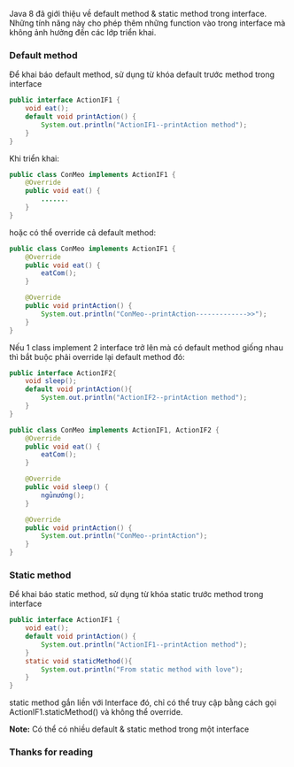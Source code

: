 Java 8 đã giới thiệu về default method & static method trong interface. Những tính năng này cho phép thêm những function vào trong interface mà không ảnh hưởng đến các lớp triển khai.
### Default method
Để khai báo default method, sử dụng từ khóa default trước method trong interface
```java
public interface ActionIF1 {
    void eat();
    default void printAction() {
        System.out.println("ActionIF1--printAction method");
    }
}
```
Khi triển khai:
```java
public class ConMeo implements ActionIF1 {
    @Override
    public void eat() {
        .......
    }
}
```
hoặc có thể override cả default method:
```java
public class ConMeo implements ActionIF1 {
    @Override
    public void eat() {
        eatCom();
    }

    @Override
    public void printAction() {
        System.out.println("ConMeo--printAction------------->>");
    }
}
```
Nếu 1 class implement 2 interface trở lên mà có default method giống nhau thì bắt buộc phải override lại default method đó:
```java
public interface ActionIF2{
    void sleep();
    default void printAction(){
        System.out.println("ActionIF2--printAction method");
    }
}
```
```java
public class ConMeo implements ActionIF1, ActionIF2 {
    @Override
    public void eat() {
        eatCom();
    }

    @Override
    public void sleep() {
        ngủnướng();
    }

    @Override
    public void printAction() {
        System.out.println("ConMeo--printAction");
    }
}
```
### Static method
Để khai báo static method, sử dụng từ khóa static trước method trong interface
```java
public interface ActionIF1 {
    void eat();
    default void printAction() {
        System.out.println("ActionIF1--printAction method");
    }
    static void staticMethod(){
        System.out.println("From static method with love");
    }
}
```
static method gắn liền với Interface đó, chỉ có thể truy cập bằng cách gọi ActionIF1.staticMethod() và không thể override.

**Note:** Có thể có nhiều default & static method trong một interface
### Thanks for reading